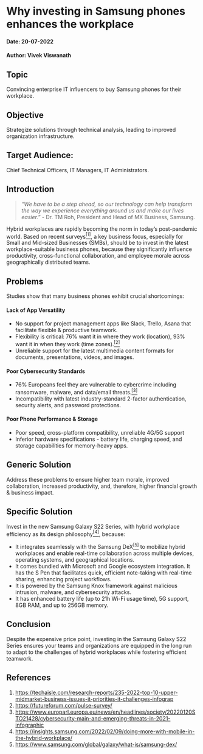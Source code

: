 # Why investing in Samsung phones enhances the workplace

#### **Date: 20-07-2022**

#### **Author: Vivek Viswanath**



## Topic

Convincing enterprise IT influencers to buy Samsung phones for their workplace.



## Objective

Strategize solutions through technical analysis, leading to improved organization infrastructure.



## Target Audience: 

Chief Technical Officers, IT Managers, IT Administrators.



## Introduction

> _“We have to be a step ahead, so our technology can help transform the way we experience everything around us and make our lives easier.”_ - Dr. TM Roh, President and Head of MX Business, Samsung.

Hybrid workplaces are rapidly becoming the norm in today’s post-pandemic world. Based on recent surveys[<sup>[1]</sup>](https://techaisle.com/research-reports/235-2022-top-10-upper-midmarket-business-issues-it-priorities-it-challenges-infograp), a key business focus, especially for Small and Mid-sized Businesses (SMBs), should be to invest in the latest workplace-suitable business phones, because they significantly influence productivity, cross-functional collaboration, and employee morale across geographically distributed teams.



## Problems

Studies show that many business phones exhibit crucial shortcomings:

#### Lack of App Versatility
  
  * No support for project management apps like Slack, Trello, Asana that facilitate flexible & productive teamwork.
  * Flexibility is critical: 76% want it in where they work (location), 93% want it in when they work (time zones).[<sup>[2]</sup>](https://futureforum.com/pulse-survey/)
  * Unreliable support for the latest multimedia content formats for documents, presentations, videos, and images.


#### Poor Cybersecurity Standards
  
  * 76% Europeans feel they are vulnerable to cybercrime including ransomware, malware, and data/email threats.[<sup>[3]</sup>](https://www.europarl.europa.eu/news/en/headlines/society/20220120STO21428/)
  * Incompatibility with latest industry-standard 2-factor authentication, security alerts, and password protections.

#### Poor Phone Performance & Storage
  
  * Poor speed, cross-platform compatibility, unreliable 4G/5G support
  * Inferior hardware specifications - battery life, charging speed, and storage capabilities for memory-heavy apps.



## Generic Solution

Address these problems to ensure higher team morale, improved collaboration, increased productivity, and, therefore, higher financial growth & business impact.



## Specific Solution

Invest in the new Samsung Galaxy S22 Series, with hybrid workplace efficiency as its design philosophy[<sup>[4]</sup>](https://insights.samsung.com/2022/02/09/doing-more-with-mobile-in-the-hybrid-workplace/), because:
* It integrates seamlessly with the Samsung DeX[<sup>[5]</sup>](https://www.samsung.com/global/galaxy/what-is/samsung-dex/) to mobilize hybrid workplaces and enable real-time collaboration across multiple devices, operating systems, and geographical locations. 
* It comes bundled with Microsoft and Google ecosystem integration.
It has the S Pen that facilitates quick, efficient note-taking with real-time sharing, enhancing project workflows.
* It is powered by the Samsung Knox framework against malicious intrusion, malware, and cybersecurity attacks.
* It has enhanced battery life (up to 21h Wi-Fi usage time), 5G support, 8GB RAM, and up to 256GB memory.



## Conclusion

Despite the expensive price point, investing in the Samsung Galaxy S22 Series ensures your teams and organizations are equipped in the long run to adapt to the challenges of hybrid workplaces while fostering efficient teamwork.


## References

1. https://techaisle.com/research-reports/235-2022-top-10-upper-midmarket-business-issues-it-priorities-it-challenges-infograp
2. https://futureforum.com/pulse-survey/
3. https://www.europarl.europa.eu/news/en/headlines/society/20220120STO21428/cybersecurity-main-and-emerging-threats-in-2021-infographic
4. https://insights.samsung.com/2022/02/09/doing-more-with-mobile-in-the-hybrid-workplace/
5. https://www.samsung.com/global/galaxy/what-is/samsung-dex/
